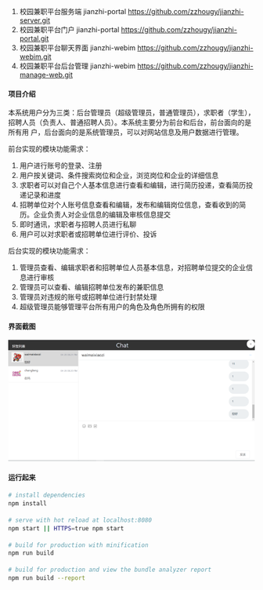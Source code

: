 1.  校园兼职平台服务端 jianzhi-portal https://github.com/zzhougy/jianzhi-server.git
2.  校园兼职平台门户 jianzhi-portal https://github.com/zzhougy/jianzhi-portal.git
3.  校园兼职平台聊天界面 jianzhi-webim https://github.com/zzhougy/jianzhi-webim.git
4.  校园兼职平台后台管理 jianzhi-webim https://github.com/zzhougy/jianzhi-manage-web.git

#### 项目介绍
本系统用户分为三类：后台管理员（超级管理员，普通管理员），求职者（学生），
招聘人员（负责人、普通招聘人员）。本系统主要分为前台和后台，前台面向的是所有用
户，后台面向的是系统管理员，可以对网站信息及用户数据进行管理。

前台实现的模块功能需求：
1) 用户进行账号的登录、注册
2) 用户按关键词、条件搜索岗位和企业，浏览岗位和企业的详细信息
3) 求职者可以对自己个人基本信息进行查看和编辑，进行简历投递，查看简历投递记录和进度
4) 招聘单位对个人账号信息查看和编辑，发布和编辑岗位信息，查看收到的简历。企业负责人对企业信息的编辑及审核信息提交
5) 即时通讯，求职者与招聘人员进行私聊
6) 用户可以对求职者或招聘单位进行评价、投诉

后台实现的模块功能需求：
1) 管理员查看、编辑求职者和招聘单位人员基本信息，对招聘单位提交的企业信息进行审核
2) 管理员可以查看、编辑招聘单位发布的兼职信息
3) 管理员对违规的账号或招聘单位进行封禁处理
4) 超级管理员能够管理平台所有用户的角色及角色所拥有的权限

#### 界面截图
![img.png](image/img.png)

#### 运行起来
``` bash
# install dependencies
npm install

# serve with hot reload at localhost:8080
npm start || HTTPS=true npm start

# build for production with minification
npm run build

# build for production and view the bundle analyzer report
npm run build --report
```

